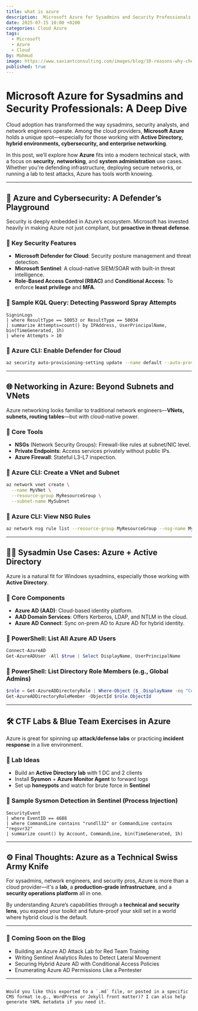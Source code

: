 ```yaml
---
title: what is azure
description:  Microsoft Azure for Sysadmins and Security Professionals
date: 2025-07-15 10:00 +0200
categories: Cloud Azure
tags:
  - Microsoft 
  - Azure
  - Cloud
by: Mahmud
image: https://www.saviantconsulting.com/images/blog/10-reasons-why-choose-azure-for-your-enterprise.png
published: true
---
```


# Microsoft Azure for Sysadmins and Security Professionals: A Deep Dive

Cloud adoption has transformed the way sysadmins, security analysts, and network engineers operate. Among the cloud providers, **Microsoft Azure** holds a unique spot—especially for those working with **Active Directory, hybrid environments, cybersecurity, and enterprise networking**.

In this post, we’ll explore how **Azure** fits into a modern technical stack, with a focus on **security**, **networking**, and **system administration** use cases. Whether you're defending infrastructure, deploying secure networks, or running a lab to test attacks, Azure has tools worth knowing.

---

## 🔐 Azure and Cybersecurity: A Defender’s Playground

Security is deeply embedded in Azure’s ecosystem. Microsoft has invested heavily in making Azure not just compliant, but **proactive in threat defense**.

### 🔸 Key Security Features

- **Microsoft Defender for Cloud**: Security posture management and threat detection.
- **Microsoft Sentinel**: A cloud-native SIEM/SOAR with built-in threat intelligence.
- **Role-Based Access Control (RBAC)** and **Conditional Access**: To enforce **least privilege** and **MFA**.

### 🔹 Sample KQL Query: Detecting Password Spray Attempts

```kql
SigninLogs
| where ResultType == 50053 or ResultType == 50034
| summarize Attempts=count() by IPAddress, UserPrincipalName, bin(TimeGenerated, 1h)
| where Attempts > 10
```

### 🔹 Azure CLI: Enable Defender for Cloud

```bash
az security auto-provisioning-setting update --name default --auto-provision "On"
```

---

## 🌐 Networking in Azure: Beyond Subnets and VNets

Azure networking looks familiar to traditional network engineers—**VNets, subnets, routing tables**—but with cloud-native power.

### 🔸 Core Tools

* **NSGs** (Network Security Groups): Firewall-like rules at subnet/NIC level.
* **Private Endpoints**: Access services privately without public IPs.
* **Azure Firewall**: Stateful L3-L7 inspection.

### 🔹 Azure CLI: Create a VNet and Subnet

```bash
az network vnet create \
  --name MyVNet \
  --resource-group MyResourceGroup \
  --subnet-name MySubnet
```

### 🔹 Azure CLI: View NSG Rules

```bash
az network nsg rule list --resource-group MyResourceGroup --nsg-name MyNSG
```

---

## 🧑‍💼 Sysadmin Use Cases: Azure + Active Directory

Azure is a natural fit for Windows sysadmins, especially those working with **Active Directory**.

### 🔸 Core Components

* **Azure AD (AAD)**: Cloud-based identity platform.
* **AAD Domain Services**: Offers Kerberos, LDAP, and NTLM in the cloud.
* **Azure AD Connect**: Sync on-prem AD to Azure AD for hybrid identity.

### 🔹 PowerShell: List All Azure AD Users

```powershell
Connect-AzureAD
Get-AzureADUser -All $true | Select DisplayName, UserPrincipalName
```

### 🔹 PowerShell: List Directory Role Members (e.g., Global Admins)

```powershell
$role = Get-AzureADDirectoryRole | Where-Object {$_.DisplayName -eq "Company Administrator"}
Get-AzureADDirectoryRoleMember -ObjectId $role.ObjectId
```

---

## 🛠️ CTF Labs & Blue Team Exercises in Azure

Azure is great for spinning up **attack/defense labs** or practicing **incident response** in a live environment.

### 🔸 Lab Ideas

* Build an **Active Directory lab** with 1 DC and 2 clients
* Install **Sysmon** + **Azure Monitor Agent** to forward logs
* Set up **honeypots** and watch for brute force in **Sentinel**

### 🔹 Sample Sysmon Detection in Sentinel (Process Injection)

```kql
SecurityEvent
| where EventID == 4688
| where CommandLine contains "rundll32" or CommandLine contains "regsvr32"
| summarize count() by Account, CommandLine, bin(TimeGenerated, 1h)
```

---

## ⚙️ Final Thoughts: Azure as a Technical Swiss Army Knife

For sysadmins, network engineers, and security pros, Azure is more than a cloud provider—it's a **lab**, a **production-grade infrastructure**, and a **security operations platform** all in one.

By understanding Azure’s capabilities through a **technical and security lens**, you expand your toolkit and future-proof your skill set in a world where hybrid cloud is the default.

---

### 🔎 Coming Soon on the Blog

* Building an Azure AD Attack Lab for Red Team Training
* Writing Sentinel Analytics Rules to Detect Lateral Movement
* Securing Hybrid Azure AD with Conditional Access Policies
* Enumerating Azure AD Permissions Like a Pentester

---

```

Would you like this exported to a `.md` file, or posted in a specific CMS format (e.g., WordPress or Jekyll front matter)? I can also help generate YAML metadata if you need it.
```
